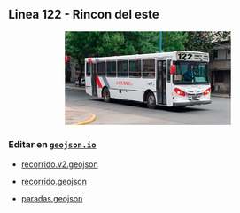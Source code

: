 ## Linea 122 - Rincon del este

<p align="center"><img src="../img/landscape.webp" width="300px" /></p>

### Editar en [`geojson.io`](https://geojson.io/#map=11/-26.8139/-65.2008)

- [recorrido.v2.geojson](https://geojson.io/#data=data:text/x-url,https%3A%2F%2Fraw.githubusercontent.com%2FFrancoJavierGadea%2FTucuman-colectivos%2Frefs%2Fheads%2Fmain%2Fpublic%2Fdata%2Finterurbano%2F122%2Frincon-del-este%2Frecorrido.v2.geojson)

- [recorrido.geojson](https://geojson.io/#data=data:text/x-url,https%3A%2F%2Fraw.githubusercontent.com%2FFrancoJavierGadea%2FTucuman-colectivos%2Frefs%2Fheads%2Fmain%2Fpublic%2Fdata%2Finterurbano%2F122%2Frincon-del-este%2Frecorrido.geojson)

- [paradas.geojson](https://geojson.io/#data=data:text/x-url,https%3A%2F%2Fraw.githubusercontent.com%2FFrancoJavierGadea%2FTucuman-colectivos%2Frefs%2Fheads%2Fmain%2Fpublic%2Fdata%2Finterurbano%2F122%2Frincon-del-este%2Fparadas.geojson)